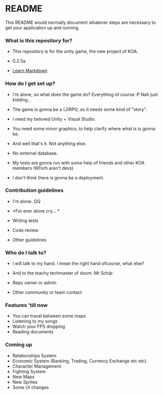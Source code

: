 # README #

This README would normally document whatever steps are necessary to get your application up and running.

### What is this repository for? ###

* This repository is for the unity game, the new project of KOA.
* 0.2.5a


* [Learn Markdown](https://bitbucket.org/tutorials/markdowndemo)

### How do I get set up? ###

* I'm alone, so what does the game do? Everything of course :P Nah just kidding...
* The game is gonna be a (J)RPG, so it needs some kind of "story". 
* I need my beloved Unity + Visual Studio.
* You need some minor graphics, to help clarify where what is is gonna be.
* And well that's it. Not anything else.

* No external database.

* My tests are gonna run with some help of friends and other KOA members (Which aren't devs) 
* I don't think there is gonna be a deployment. 

### Contribution guidelines ###

* I'm alone. QQ 
* *For ever alone cry... *

* Writing tests
* Code review
* Other guidelines

### Who do I talk to? ###

* I will talk to my hand. I mean the right hand ofcourse, what else? 
* And to the teachy techmaster of doom. Mr Schär.

* Repo owner or admin
* Other community or team contact

### Features 'till now ###
* You can travel between some maps
* Listening to my songs 
* Watch your FPS dropping
* Reading documents

### Coming up ###
* Relationships System
* Economic System (Banking, Trading, Currency Exchange etc etc)
* Character Management
* Fighting System
* New Maps
* New Sprites
* Some UI changes
